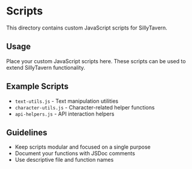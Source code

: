 # Scripts

This directory contains custom JavaScript scripts for SillyTavern.

## Usage

Place your custom JavaScript scripts here. These scripts can be used to extend SillyTavern functionality.

## Example Scripts

- `text-utils.js` - Text manipulation utilities
- `character-utils.js` - Character-related helper functions
- `api-helpers.js` - API interaction helpers

## Guidelines

- Keep scripts modular and focused on a single purpose
- Document your functions with JSDoc comments
- Use descriptive file and function names
